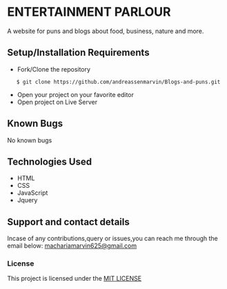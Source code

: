# ENTERTAINMENT PARLOUR
A website for puns and blogs about food, business, nature and more.
## Setup/Installation Requirements
* Fork/Clone the repository
```
   $ git clone https://github.com/andreassenmarvin/Blogs-and-puns.git
```

* Open your project on your favorite editor
* Open project on Live Server
## Known Bugs
No known bugs
## Technologies Used
* HTML
* CSS
* JavaScript
* Jquery
## Support and contact details
Incase of any contributions,query or issues,you can reach me through the email below:
machariamarvin625@gmail.com
### License
This project is licensed under the [MIT LICENSE](https://github.com/andreassenmarvin/Blogs-and-puns/blob/master/LICENSE) 
